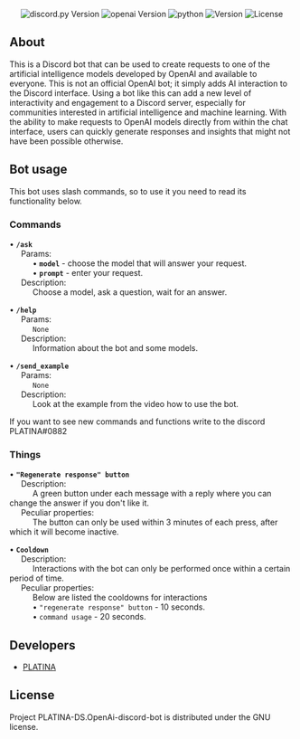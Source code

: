 <p align="center">
  <img src="https://img.shields.io/badge/discord.py-2.1.0-blueviolet" alt="discord.py Version">
  <img src="https://img.shields.io/badge/openai-0.26.4-blueviolet" alt="openai Version">
  <img src="https://img.shields.io/badge/python-3.11.2-blue" alt="python">
  <img src="https://img.shields.io/badge/Version-1.0.0-blue" alt="Version">
  <img src="https://img.shields.io/badge/License-GNU-green" alt="License">
</p>


## About
This is a Discord bot that can be used to create requests to one of the artificial intelligence models developed by OpenAI and available to everyone. This is not an official OpenAI bot; it simply adds AI interaction to the Discord interface. Using a bot like this can add a new level of interactivity and engagement to a Discord server, especially for communities interested in artificial intelligence and machine learning. With the ability to make requests to OpenAI models directly from within the chat interface, users can quickly generate responses and insights that might not have been possible otherwise.

## Bot usage
This bot uses slash commands, so to use it you need to read its functionality below.

### Commands
• **`/ask`** <br>
⠀⠀Params: <br>
⠀⠀⠀⠀• **`model`** - choose the model that will answer your request. <br>
⠀⠀⠀⠀• **`prompt`** - enter your request. <br>
⠀⠀Description: <br>
⠀⠀⠀⠀Choose a model, ask a question, wait for an answer.
    
• **`/help`** <br>
⠀⠀Params: <br>
⠀⠀⠀⠀`None` <br>
⠀⠀Description: <br>
⠀⠀⠀⠀Information about the bot and some models.
    
• **`/send_example`** <br>
⠀⠀Params: <br>
⠀⠀⠀⠀`None`<br>
⠀⠀Description: <br>
⠀⠀⠀⠀Look at the example from the video how to use the bot. <br>

If you want to see new commands and functions write to the discord PLATINA#0882

### Things
• **`"Regenerate response" button`** <br>
⠀⠀Description: <br>
⠀⠀⠀⠀A green button under each message with a reply where you can change the answer if you don't like it. <br>
⠀⠀Peculiar properties: <br>
⠀⠀⠀⠀The button can only be used within 3 minutes of each press, after which it will become inactive.

• **`Cooldown`** <br>
⠀⠀Description: <br>
⠀⠀⠀⠀Interactions with the bot can only be performed once within a certain period of time. <br>
⠀⠀Peculiar properties: <br>
⠀⠀⠀⠀Below are listed the cooldowns for interactions <br>
⠀⠀⠀⠀• `"regenerate response" button` - 10 seconds. <br>
⠀⠀⠀⠀• `command usage` - 20 seconds.

## Developers
- [PLATINA](https://github.com/PLATINA-DS)

## License
Project PLATINA-DS.OpenAi-discord-bot is distributed under the GNU license.
